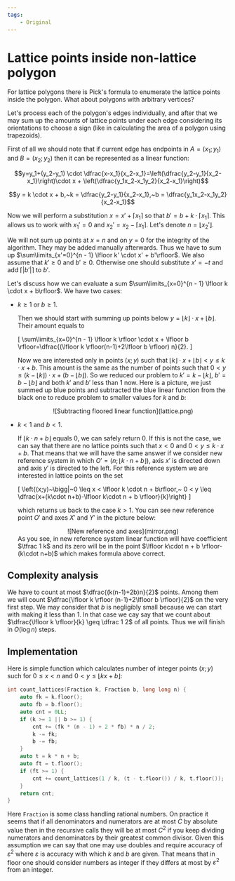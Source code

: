 ```yaml
---
tags:
    - Original
---
```


# Lattice points inside non-lattice polygon

For lattice polygons there is Pick's formula to enumerate the lattice points inside the polygon. What about polygons with arbitrary vertices?

Let's process each of the polygon's edges individually, and after that we may sum up the amounts of lattice points under each edge considering its orientations to choose a sign (like in calculating the area of a polygon using trapezoids).

First of all we should note that if current edge has endpoints in $A=(x_1;y_1)$ and $B=(x_2;y_2)$ then it can be represented as a linear function:

$$y=y_1+(y_2-y_1) \cdot \dfrac{x-x_1}{x_2-x_1}=\left(\dfrac{y_2-y_1}{x_2-x_1}\right)\cdot x + \left(\dfrac{y_1x_2-x_1y_2}{x_2-x_1}\right)$$

$$y = k \cdot x + b,~k = \dfrac{y_2-y_1}{x_2-x_1},~b = \dfrac{y_1x_2-x_1y_2}{x_2-x_1}$$

Now we will perform a substitution $x=x'+\lceil x_1 \rceil$ so that $b' = b + k \cdot \lceil x_1 \rceil$. This allows us to work with $x_1'=0$ and $x_2'=x_2 - \lceil x_1 \rceil$. Let's denote $n = \lfloor x_2' \rfloor$.

We will not sum up points at $x = n$ and on $y = 0$ for the integrity of the algorithm. They may be added manually afterwards. Thus we have to sum up $\sum\limits_{x'=0}^{n - 1} \lfloor k' \cdot x' + b'\rfloor$. We also assume that $k' \geq 0$ and $b'\geq 0$. Otherwise one should substitute $x'=-t$ and add $\lceil|b'|\rceil$ to $b'$.

Let's discuss how we can evaluate a sum $\sum\limits_{x=0}^{n - 1} \lfloor k \cdot x + b\rfloor$. We have two cases:

-   $k \geq 1$ or $b \geq 1$.

    Then we should start with summing up points below $y=\lfloor k \rfloor \cdot x + \lfloor b \rfloor$. Their amount equals to

    \[ \sum\limits\_{x=0}^{n - 1} \lfloor k \rfloor \cdot x + \lfloor b \rfloor=\dfrac{(\lfloor k \rfloor(n-1)+2\lfloor b \rfloor) n}{2}. \]

    Now we are interested only in points $(x;y)$ such that $\lfloor k \rfloor \cdot x + \lfloor b \rfloor < y \leq k\cdot x + b$. This amount is the same as the number of points such that $0 < y \leq (k - \lfloor k \rfloor) \cdot x + (b - \lfloor b \rfloor)$. So we reduced our problem to $k'= k - \lfloor k \rfloor$, $b' = b - \lfloor b \rfloor$ and both $k'$ and $b'$ less than $1$ now. Here is a picture, we just summed up blue points and subtracted the blue linear function from the black one to reduce problem to smaller values for $k$ and $b$:
    <center>![Subtracting floored linear function](lattice.png)</center>

-   $k < 1$ and $b < 1$.

    If $\lfloor k \cdot n + b\rfloor$ equals $0$, we can safely return $0$. If this is not the case, we can say that there are no lattice points such that $x < 0$ and $0 < y \leq k \cdot x + b$. That means that we will have the same answer if we consider new reference system in which $O'=(n;\lfloor k\cdot n + b\rfloor)$, axis $x'$ is directed down and axis $y'$ is directed to the left. For this reference system we are interested in lattice points on the set

    \[ \left\{(x;y)~\bigg|~0 \leq x < \lfloor k \cdot n + b\rfloor,~ 0 < y \leq \dfrac{x+(k\cdot n+b)-\lfloor k\cdot n + b \rfloor}{k}\right\} \]

    which returns us back to the case $k>1$. You can see new reference point $O'$ and axes $X'$ and $Y'$ in the picture below:
    <center>![New reference and axes](mirror.png)</center>
    As you see, in new reference system linear function will have coefficient $\tfrac 1 k$ and its zero will be in the point $\lfloor k\cdot n + b \rfloor-(k\cdot n+b)$ which makes formula above correct.

## Complexity analysis

We have to count at most $\dfrac{(k(n-1)+2b)n}{2}$ points. Among them we will count $\dfrac{\lfloor k \rfloor (n-1)+2\lfloor b \rfloor}{2}$ on the very first step. We may consider that $b$ is negligibly small because we can start with making it less than $1$. In that case we cay say that we count about $\dfrac{\lfloor k \rfloor}{k} \geq \dfrac 1 2$ of all points. Thus we will finish in $O(\log n)$ steps.

## Implementation

Here is simple function which calculates number of integer points $(x;y)$ such for $0 \leq x < n$ and $0 < y \leq \lfloor k x+b\rfloor$:

```cpp
int count_lattices(Fraction k, Fraction b, long long n) {
    auto fk = k.floor();
    auto fb = b.floor();
    auto cnt = 0LL;
    if (k >= 1 || b >= 1) {
        cnt += (fk * (n - 1) + 2 * fb) * n / 2;
        k -= fk;
        b -= fb;
    }
    auto t = k * n + b;
    auto ft = t.floor();
    if (ft >= 1) {
        cnt += count_lattices(1 / k, (t - t.floor()) / k, t.floor());
    }
    return cnt;
}
```

Here `Fraction` is some class handling rational numbers. On practice it seems that if all denominators and numerators are at most $C$ by absolute value then in the recursive calls they will be at most $C^2$ if you keep dividing numerators and denominators by their greatest common divisor. Given this assumption we can say that one may use doubles and require accuracy of $\varepsilon^2$ where $\varepsilon$ is accuracy with which $k$ and $b$ are given. That means that in floor one should consider numbers as integer if they differs at most by $\varepsilon^2$ from an integer.
